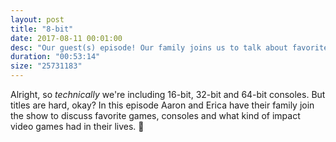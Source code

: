 ```yaml
---
layout: post
title: "8-bit"
date: 2017-08-11 00:01:00
desc: "Our guest(s) episode! Our family joins us to talk about favorite consoles, games and our celebrity crushes."
duration: "00:53:14"
size: "25731183"
---
```

Alright, so _technically_ we're including 16-bit, 32-bit and 64-bit consoles. But titles are hard, okay? In this episode Aaron and Erica have their family join the show to discuss favorite games, consoles and what kind of impact video games had in their lives. 👾
